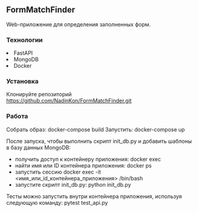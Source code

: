 ## FormMatchFinder
Web-приложение для определения заполненных форм.

### Технологии
<li> FastAPI
<li> MongoDB
<li> Docker

### Установка
Клонируйте репозиторий https://github.com/NadinKon/FormMatchFinder.git <br>

### Работа
Собрать образ: docker-compose build
Запустить: docker-compose up

После запуска, чтобы выполнить скрипт init_db.py и добавить шаблоны в базу данных MongoDB: <br>
- получить доступ к контейнеру приложения: docker exec <br>
- найти имя или ID контейнера приложения: docker ps <br>
- запустить сессию docker exec -it <имя_или_id_контейнера_приложения> /bin/bash <br>
- запустите скрипт init_db.py: python init_db.py <br>

Тесты можно запустить внутри контейнера приложения, используя следующую команду: pytest test_api.py
